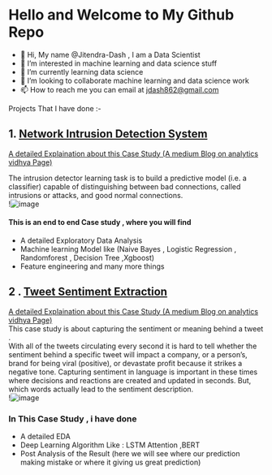 # Hello and Welcome to My Github Repo
- 👋 Hi, My name @Jitendra-Dash , I am a Data Scientist
- 👀 I’m interested in machine learning and data science stuff 
- 🌱 I’m currently learning data science
- 💞️ I’m looking to collaborate machine learning and data science work
- 📫 How to reach me you can email at jdash862@gmail.com

Projects That I have done :-  

## **1. [Network Intrusion Detection System](https://github.com/Jitendra-Dash/Network-Intrusion-detection-system)**
[A detailed Explaination about this Case Study (A medium Blog on analytics vidhya Page)](https://medium.com/analytics-vidhya/network-intrusion-detection-system-4bab3e5baccb) 

The intrusion detector learning task is to build a predictive model (i.e. a classifier) capable of distinguishing between bad connections, called intrusions or attacks, and good normal connections.  
!![image](https://user-images.githubusercontent.com/46401460/121671368-176b9e00-cacc-11eb-8ff6-46b2a77d3969.png)


#### This is an end to end Case study , where you will find   
 - A detailed Exploratory Data Analysis
 - Machine learning Model like (Naive Bayes , Logistic Regression , Randomforest , Decision Tree ,Xgboost)
 - Feature engineering and many more things

## **2 . [Tweet Sentiment Extraction](https://github.com/Jitendra-Dash/Extracting-Phrase-From-Sentence)**  
[A detailed Explaination about this Case Study (A medium Blog on analytics vidhya Page)](https://medium.com/analytics-vidhya/extract-the-right-phrase-from-sentence-29aa5f8b9182)  
This case study is about capturing the sentiment or meaning behind a tweet .  
With all of the tweets circulating every second it is hard to tell whether the sentiment behind a specific tweet will impact a company, or a person’s, brand for being viral (positive), or devastate profit because it strikes a negative tone. Capturing sentiment in language is important in these times where decisions and reactions are created and updated in seconds. But, which words actually lead to the sentiment description.  
!![image](https://user-images.githubusercontent.com/46401460/121672873-f015d080-cacd-11eb-8e00-fb1260162e8c.png)

### In This Case Study , i have done
- A detailed EDA
- Deep Learning Algorithm Like : LSTM Attention ,BERT
- Post Analysis of the Result (here we will see where our prediction making mistake or where it giving us great prediction)


<!---
Jitendra-Dash/Jitendra-Dash is a ✨ special ✨ repository because its `README.md` (this file) appears on your GitHub profile.
You can click the Preview link to take a look at your changes.
--->
